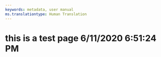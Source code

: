 ```yaml
---
keywords: metadata, user manual
ms.translationtype: Human Translation
---
```

# this is a test page 6/11/2020 6:51:24 PM